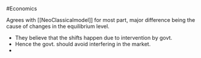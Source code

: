 #Economics 

Agrees with [[NeoClassicalmodel]] for most part, major difference being the cause of changes in the equilibrium level. 

- They believe that the shifts happen due to intervention by govt. 
- Hence the govt. should avoid interfering in the market.
- 